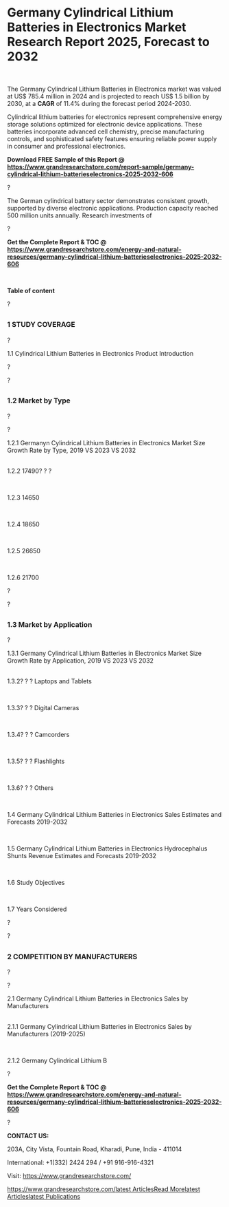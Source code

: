 <h1>Germany Cylindrical Lithium Batteries in Electronics Market Research Report 2025, Forecast to 2032</h1><br/><p>The Germany Cylindrical Lithium Batteries in Electronics market was valued at US$ 785.4 million in 2024 and is projected to reach US$ 1.5 billion by 2030, at a <strong>CAGR</strong> of 11.4% during the forecast period 2024-2030.</p>
 
 
 
 <p>Cylindrical lithium batteries for electronics represent comprehensive energy storage solutions optimized for electronic device applications. These batteries incorporate advanced cell chemistry, precise manufacturing controls, and sophisticated safety features ensuring reliable power supply in consumer and professional electronics.</p>
 
 
 
 <div><b>Download FREE Sample of this Report @ <a href="https://www.grandresearchstore.com/report-sample/germany-cylindrical-lithium-batterieselectronics-2025-2032-606">https://www.grandresearchstore.com/report-sample/germany-cylindrical-lithium-batterieselectronics-2025-2032-606</a></b></div>
 
 
 
 <p>? </p>
 
 
 
 <p>The German cylindrical battery sector demonstrates consistent growth, supported by diverse electronic applications. Production capacity reached 500 million units annually. Research investments of</p>
 
 
 
 <p>? </p>
 
 
 
 <div><b>Get the Complete Report & TOC @ <a href="https://www.grandresearchstore.com/energy-and-natural-resources/germany-cylindrical-lithium-batterieselectronics-2025-2032-606">https://www.grandresearchstore.com/energy-and-natural-resources/germany-cylindrical-lithium-batterieselectronics-2025-2032-606</a></b></div>
 
 
 
 <p><br />
 
 <b>Table of content</b></p>
 
 
 
 <p>? </p>
 
 
 
 <h2><span style="font-size:16px"><strong>1 STUDY COVERAGE</strong></span></h2>
 
 
 
 <p>? </p>
 
 
 
 <p>1.1 Cylindrical Lithium Batteries in Electronics Product Introduction</p>
 
 
 
 <p>? </p>
 
 
 
 <p>? </p>
 
 
 
 <h2><span style="font-size:16px"><strong>1.2 Market by Type</strong></span></h2>
 
 
 
 <p>? </p>
 
 
 
 <p>? </p>
 
 
 
 <p>1.2.1 Germanyn Cylindrical Lithium Batteries in Electronics Market Size Growth Rate by Type, 2019 VS 2023 VS 2032<br />
 
 <br />
 
 1.2.2 17490? ? ? <br />
 
 <br />
 
 1.2.3 14650<br />
 
 <br />
 
 1.2.4 18650<br />
 
 <br />
 
 1.2.5 26650<br />
 
 <br />
 
 1.2.6 21700<br />
 
 ? </p>
 
 
 
 <p>? </p>
 
 
 
 <h2><span style="font-size:16px"><strong>1.3 Market by Application</strong></span></h2>
 
 
 
 <p>? </p>
 
 
 
 <p>1.3.1 Germany Cylindrical Lithium Batteries in Electronics Market Size Growth Rate by Application, 2019 VS 2023 VS 2032<br />
 
 <br />
 
 1.3.2? ? ? Laptops and Tablets<br />
 
 <br />
 
 1.3.3? ? ? Digital Cameras<br />
 
 <br />
 
 1.3.4? ? ? Camcorders<br />
 
 <br />
 
 1.3.5? ? ? Flashlights<br />
 
 <br />
 
 1.3.6? ? ? Others<br />
 
 <br />
 
 1.4 Germany Cylindrical Lithium Batteries in Electronics Sales Estimates and Forecasts 2019-2032<br />
 
 <br />
 
 1.5 Germany Cylindrical Lithium Batteries in Electronics Hydrocephalus Shunts Revenue Estimates and Forecasts 2019-2032<br />
 
 <br />
 
 1.6 Study Objectives<br />
 
 <br />
 
 1.7 Years Considered</p>
 
 
 
 <p>? </p>
 
 
 
 <p>? </p>
 
 
 
 <h2><span style="font-size:16px"><strong>2 COMPETITION BY MANUFACTURERS</strong></span></h2>
 
 
 
 <p>? </p>
 
 
 
 <p>? </p>
 
 
 
 <p>2.1 Germany Cylindrical Lithium Batteries in Electronics Sales by Manufacturers<br />
 
 <br />
 
 2.1.1 Germany Cylindrical Lithium Batteries in Electronics Sales by Manufacturers (2019-2025)<br />
 
 <br />
 
 2.1.2 Germany Cylindrical Lithium B</p>
 
 
 
 <p>? </p>
 
 
 
 <div><b>Get the Complete Report & TOC @ <a href="https://www.grandresearchstore.com/energy-and-natural-resources/germany-cylindrical-lithium-batterieselectronics-2025-2032-606">https://www.grandresearchstore.com/energy-and-natural-resources/germany-cylindrical-lithium-batterieselectronics-2025-2032-606</a></b></div>
 
 
 
 <p>? </p>
 
 
 
 <p><b>CONTACT US:</b><br />
 
 203A, City Vista, Fountain Road, Kharadi, Pune, India - 411014<br />
 
 International: +1(332) 2424 294 / +91 916-916-4321<br />
 
 Visit: <a href="https://www.grandresearchstore.com/">https://www.grandresearchstore.com/</a><br />
 
 <a href="https://gyeongbokgung.com">https://www.grandresearchstore.com/</a><a href="https://hallyeomaritime.com">latest Articles</a><a href="https://jingwansa.com">Read More</a><a href="https://nguoiviet.jp/">latest Articles</a><a href="https://www.intelmarketresearch.com/">latest Publications</a></p>
